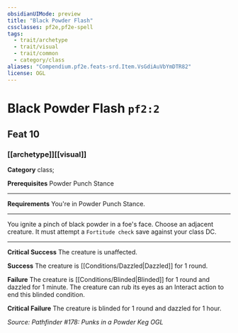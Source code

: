 ```yaml
---
obsidianUIMode: preview
title: "Black Powder Flash"
cssclasses: pf2e,pf2e-spell
tags:
  - trait/archetype
  - trait/visual
  - trait/common
  - category/class
aliases: "Compendium.pf2e.feats-srd.Item.VsGdiAuVbYmDTR82"
license: OGL
---
```

# Black Powder Flash `pf2:2`
## Feat 10
### [[archetype]][[visual]]

**Category** class; 



**Prerequisites** Powder Punch Stance
* * *
**Requirements** You're in Powder Punch Stance.

* * *

You ignite a pinch of black powder in a foe's face. Choose an adjacent creature. It must attempt a `Fortitude check` save against your class DC.

* * *

**Critical Success** The creature is unaffected.

**Success** The creature is [[Conditions/Dazzled|Dazzled]] for 1 round.

**Failure** The creature is [[Conditions/Blinded|Blinded]] for 1 round and dazzled for 1 minute. The creature can rub its eyes as an Interact action to end this blinded condition.

**Critical Failure** The creature is blinded for 1 round and dazzled for 1 hour.

*Source: Pathfinder #178: Punks in a Powder Keg*
*OGL*